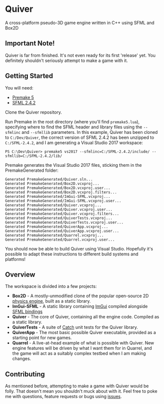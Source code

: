 # Quiver

A cross-platform pseudo-3D game engine written in C++ using SFML and Box2D

## Important Note!

Quiver is far from finished. It's not even ready for its first 'release' yet. You definitely shouldn't seriously attempt to make a game with it.

## Getting Started

You will need:

- [Premake 5](https://premake.github.io/download.html)
- [SFML 2.4.2](https://www.sfml-dev.org/download/sfml/2.4.2/)

Clone the Quiver repository. 

Run Premake in the root directory (where you'll find `premake5.lua`), specifying where to find the SFML header and library files using the `--sfmlinc` and `--sfmllib` parameters. In this example, Quiver has been cloned to `C:/Dev/Quiver`, the correct version of SFML 2.4.2 has been unzipped to `C:/SFML-2.4.2`, and I am generating a Visual Studio 2017 workspace:

```
PS C:\Dev\Quiver> premake5 vs2017 --sfmlinc=C:/SFML-2.4.2/include/ --sfmllib=C:/SFML-2.4.2/lib/
```

Premake generates the Visual Studio 2017 files, sticking them in the PremakeGenerated folder:

```
Generated PremakeGenerated/Quiver.sln...
Generated PremakeGenerated/Box2D.vcxproj...
Generated PremakeGenerated/Box2D.vcxproj.user...
Generated PremakeGenerated/Box2D.vcxproj.filters...
Generated PremakeGenerated/ImGui-SFML.vcxproj...
Generated PremakeGenerated/ImGui-SFML.vcxproj.user...
Generated PremakeGenerated/Quiver.vcxproj...
Generated PremakeGenerated/Quiver.vcxproj.user...
Generated PremakeGenerated/Quiver.vcxproj.filters...
Generated PremakeGenerated/QuiverTests.vcxproj...
Generated PremakeGenerated/QuiverTests.vcxproj.user...
Generated PremakeGenerated/QuiverApp.vcxproj...
Generated PremakeGenerated/QuiverApp.vcxproj.user...
Generated PremakeGenerated/Quarrel.vcxproj...
Generated PremakeGenerated/Quarrel.vcxproj.user...
```

You should now be able to build Quiver using Visual Studio. Hopefully it's possible to adapt these instructions to different build systems and platforms!

## Overview

The workspace is divided into a few projects:

- **Box2D** - A mostly-unmodified clone of the popular open-source 2D [physics engine](https://github.com/erincatto/Box2D), built as a static library.
- **ImGui-SFML** - A static library containing [ImGui](https://github.com/ocornut/imgui) compiled alongside [SFML bindings](https://github.com/eliasdaler/imgui-sfml)
- **Quiver** - The core of Quiver, containing all the engine code. Compiled as a static library.
- **QuiverTests** - A suite of [Catch](https://github.com/philsquared/Catch) unit tests for the Quiver library.
- **QuiverApp** - The most basic possible Quiver executable, provided as a starting point for new games. 
- **Quarrel** - A live-at-head example of what is possible with Quiver. New engine features will be driven by what I want them for in Quarrel, and the game will act as a suitably complex testbed when I am making changes.

## Contributing

As mentioned before, attempting to make a game with Quiver would be folly. That doesn't mean you shouldn't muck about with it. Feel free to poke me with questions, feature requests or bugs using [issues](https://github.com/rachelnertia/Quiver/issues).
